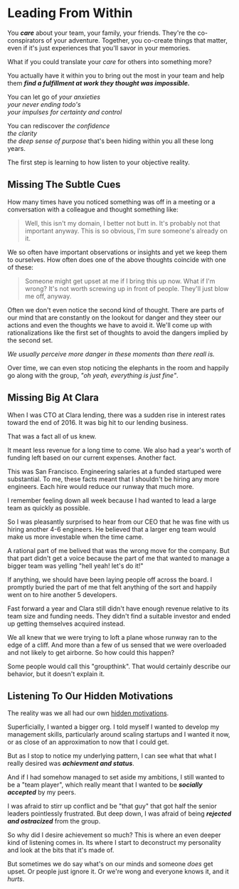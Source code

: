 # Leading From Within

You _**care**_ about your team, your family, your friends. They're the co-conspirators of your adventure. Together, you co-create things that matter, even if it's just experiences that you'll savor in your memories.

What if you could translate your _care_ for others into something more? 

You actually have it within you to bring out the most in your team and help them _**find a fulfillment at work they thought was impossible.**_ 

You can let go of _your anxieties_  
                  _your never ending todo's_  
                  _your impulses for certainty and control_  
                  
You can rediscover _the confidence_  
                   _the clarity_  
                   _the deep sense of purpose_ that's been hiding within you all these long years.
                   
                   
The first step is learning to how listen to your objective reality. 





## Missing The Subtle Cues

How many times have you noticed something was off in a meeting or a conversation with a colleague and thought something like: 

> Well, this isn't my domain, I better not butt in.
> It's probably not that important anyway.
> This is so obvious, I'm sure someone's already on it. 

We so often have important observations or insights and yet we keep them to ourselves. How often does one of the above thoughts coincide with one of these:

> Someone might get upset at me if I bring this up now.
> What if I'm wrong? It's not worth screwing up in front of people.
> They'll just blow me off, anyway.

Often we don't even notice the second kind of thought. There are parts of our mind that are constantly on the lookout for danger and they steer our actions and even the thoughts we have to avoid it. We'll come up with rationalizations like the first set of thoughts to avoid the dangers implied by the second set. 

_We usually perceive more danger in these moments than there reall is._

Over time, we can even stop noticing the elephants in the room and happily go along with the group, _"oh yeah, everything is just fine"_.


## Missing Big At Clara

When I was CTO at Clara lending, there was a sudden rise in interest rates toward the end of 2016. It was big hit to our lending business. 

That was a fact all of us knew. 

It meant less revenue for a long time to come. We also had a year's worth of funding left based on our current expenses. Another fact.  

This was San Francisco. Engineering salaries at a funded startuped were substantial. To me, these facts meant that I shouldn't be hiring any more engineers. Each hire would reduce our runway that much more.

I remember feeling down all week because I had wanted to lead a large team as quickly as possible.

So I was pleasantly surprised to hear from our CEO that he was fine with us hiring another 4-6 engineers. He believed that a larger eng team would make us more investable when the time came.
 
A rational part of me belived that was the wrong move for the company. But that part didn't get a voice because the part of me that wanted to manage a bigger team was yelling "hell yeah! let's do it!"

If anything, we should have been laying people off across the board. I promptly buried the part of me that felt anything of the sort and happily went on to hire another 5 developers.
 
Fast forward a year and Clara still didn't have enough revenue relative to its team size and funding needs. They didn't find a suitable investor and ended up getting themselves acquired instead. 

We all knew that we were trying to loft a plane whose runway ran to the edge of a cliff. And more than a few of us sensed that we were overloaded and not likely to get airborne. So how could this happen? 

Some people would call this "groupthink". That would certainly describe our behavior, but it doesn't explain it. 


## Listening To Our Hidden Motivations

The reality was we all had our own [hidden motivations](/motivation-at-clara). 

Superficially, I wanted a bigger org. I told myself I wanted to develop my management skills, particularly around scaling startups and I wanted it now, or as close of an approximation to now that I could get. 

But as I stop to notice my underlying pattern, I can see what that what I really desired was _**achievment and status**_.

And if I had somehow managed to set aside my ambitions, I still wanted to be a "team player", which really meant that I wanted to be _**socially accepted**_ by my peers. 

I was afraid to stirr up conflict and be "that guy" that got half the senior leaders pointlessly frustrated. But deep down, I was afraid of being _**rejected and ostracized**_ from the group.   



 So why did I desire achievement so much? This is where an even deeper kind of listening comes in. Its where I start to deconstruct my personality and look at the bits that it's made of.



But sometimes we do say what's on our minds and someone _does_ get upset. Or people just ignore it. Or we're wong and everyone knows it, and it _hurts_.
